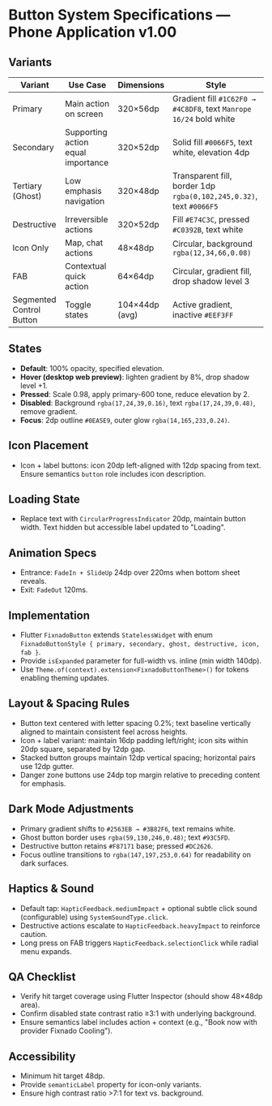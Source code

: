 # Button System Specifications — Phone Application v1.00

## Variants
| Variant | Use Case | Dimensions | Style |
| --- | --- | --- | --- |
| Primary | Main action on screen | 320×56dp | Gradient fill `#1C62F0 → #4C8DF8`, text `Manrope 16/24` bold white |
| Secondary | Supporting action equal importance | 320×52dp | Solid fill `#0066F5`, text white, elevation 4dp |
| Tertiary (Ghost) | Low emphasis navigation | 320×48dp | Transparent fill, border 1dp `rgba(0,102,245,0.32)`, text `#0066F5` |
| Destructive | Irreversible actions | 320×52dp | Fill `#E74C3C`, pressed `#C0392B`, text white |
| Icon Only | Map, chat actions | 48×48dp | Circular, background `rgba(12,34,66,0.08)` |
| FAB | Contextual quick action | 64×64dp | Circular, gradient fill, drop shadow level 3 |
| Segmented Control Button | Toggle states | 104×44dp (avg) | Active gradient, inactive `#EEF3FF` |

## States
- **Default**: 100% opacity, specified elevation.
- **Hover (desktop web preview)**: lighten gradient by 8%, drop shadow level +1.
- **Pressed**: Scale 0.98, apply primary-600 tone, reduce elevation by 2.
- **Disabled**: Background `rgba(17,24,39,0.16)`, text `rgba(17,24,39,0.48)`, remove gradient.
- **Focus**: 2dp outline `#0EA5E9`, outer glow `rgba(14,165,233,0.24)`.

## Icon Placement
- Icon + label buttons: icon 20dp left-aligned with 12dp spacing from text. Ensure semantics `button` role includes icon description.

## Loading State
- Replace text with `CircularProgressIndicator` 20dp, maintain button width. Text hidden but accessible label updated to "Loading".

## Animation Specs
- Entrance: `FadeIn + SlideUp` 24dp over 220ms when bottom sheet reveals.
- Exit: `FadeOut` 120ms.

## Implementation
- Flutter `FixnadoButton` extends `StatelessWidget` with enum `FixnadoButtonStyle { primary, secondary, ghost, destructive, icon, fab }`.
- Provide `isExpanded` parameter for full-width vs. inline (min width 140dp).
- Use `Theme.of(context).extension<FixnadoButtonTheme>()` for tokens enabling theming updates.

## Layout & Spacing Rules
- Button text centered with letter spacing 0.2%; text baseline vertically aligned to maintain consistent feel across heights.
- Icon + label variant: maintain 16dp padding left/right; icon sits within 20dp square, separated by 12dp gap.
- Stacked button groups maintain 12dp vertical spacing; horizontal pairs use 12dp gutter.
- Danger zone buttons use 24dp top margin relative to preceding content for emphasis.

## Dark Mode Adjustments
- Primary gradient shifts to `#2563EB → #3B82F6`, text remains white.
- Ghost button border uses `rgba(59,130,246,0.48)`; text `#93C5FD`.
- Destructive button retains `#F87171` base; pressed `#DC2626`.
- Focus outline transitions to `rgba(147,197,253,0.64)` for readability on dark surfaces.

## Haptics & Sound
- Default tap: `HapticFeedback.mediumImpact` + optional subtle click sound (configurable) using `SystemSoundType.click`.
- Destructive actions escalate to `HapticFeedback.heavyImpact` to reinforce caution.
- Long press on FAB triggers `HapticFeedback.selectionClick` while radial menu expands.

## QA Checklist
- Verify hit target coverage using Flutter Inspector (should show 48×48dp area).
- Confirm disabled state contrast ratio ≥3:1 with underlying background.
- Ensure semantics label includes action + context (e.g., "Book now with provider Fixnado Cooling").

## Accessibility
- Minimum hit target 48dp.
- Provide `semanticLabel` property for icon-only variants.
- Ensure high contrast ratio >7:1 for text vs. background.
